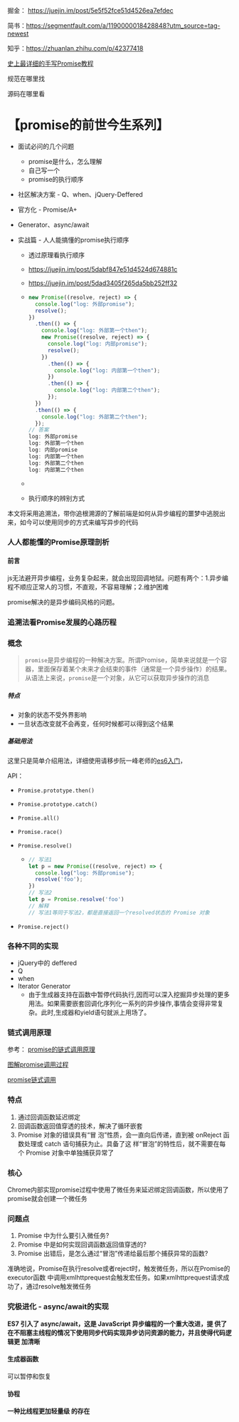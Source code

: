掘金： https://juejin.im/post/5e5f52fce51d4526ea7efdec

简书：https://segmentfault.com/a/1190000018428848?utm_source=tag-newest

知乎：https://zhuanlan.zhihu.com/p/42377418

[史上最详细的手写Promise教程](https://juejin.im/post/5b2f02cd5188252b937548ab)



规范在哪里找

源码在哪里看

# 【promise的前世今生系列】

- 面试必问的几个问题

  - promise是什么，怎么理解
  - 自己写一个
  - promise的执行顺序

- 社区解决方案 - Q、when、jQuery-Deffered

- 官方化 - Promise/A+

- Generator、async/await

- 实战篇 - 人人能搞懂的promise执行顺序

  - 透过原理看执行顺序

  - https://juejin.im/post/5dabf847e51d4524d674881c

  - https://juejin.im/post/5dad3405f265da5bb252ff32

  - ```js
    new Promise((resolve, reject) => {
      console.log("log: 外部promise");
      resolve();
    })
      .then(() => {
        console.log("log: 外部第一个then");
        new Promise((resolve, reject) => {
          console.log("log: 内部promise");
          resolve();
        })
          .then(() => {
            console.log("log: 内部第一个then");
          })
          .then(() => {
            console.log("log: 内部第二个then");
          });
      })
      .then(() => {
        console.log("log: 外部第二个then");
      });
    // 答案
    log: 外部promise
    log: 外部第一个then
    log: 内部promise
    log: 内部第一个then
    log: 外部第二个then
    log: 内部第二个then
    ```

  - 

  - 执行顺序的辨别方式

本文将采用追溯法，带你追根溯源的了解前端是如何从异步编程的噩梦中逃脱出来，如今可以使用同步的方式来编写异步的代码



### 人人都能懂的Promise原理剖析

#### 前言

js无法避开异步编程，业务复杂起来，就会出现回调地狱。问题有两个：1.异步编程不顺应正常人的习惯，不直观，不容易理解；2.维护困难

promise解决的是异步编码风格的问题。



### 追溯法看Promise发展的心路历程



### 概念

> `promise`是异步编程的一种解决方案。所谓Promise，简单来说就是一个容器，里面保存着某个未来才会结束的事件（通常是一个异步操作）的结果。从语法上来说，`promise`是一个对象，从它可以获取异步操作的消息

##### 特点 

- 对象的状态不受外界影响
- 一旦状态改变就不会再变，任何时候都可以得到这个结果

##### 基础用法

这里只是简单介绍用法，详细使用请移步阮一峰老师的[es6入门](https://es6.ruanyifeng.com/)，

API：

- `Promise.prototype.then()`

- `Promise.prototype.catch()`

- `Promise.all()`

- `Promise.race()`

- `Promise.resolve()`

  - ```js
    // 写法1
    let p = new Promise((resolve, reject) => {
      console.log("log: 外部promise");
      resolve('foo');
    })
    // 写法2
    let p = Promise.resolve('foo')
    // 解释
    // 写法1等同于写法2，都是直接返回一个resolved状态的 Promise 对象
    ```

- `Promise.reject()`

### 各种不同的实现

-  jQuery中的 deffered
- Q
-  when 
- Iterator Generator
  - 由于生成器支持在函数中暂停代码执行,因而可以深入挖掘异步处理的更多用法。如果需要嵌套回调化序列化一系列的异步操作,事情会变得非常复杂。此时,生成器和yield语句就派上用场了。

### 链式调用原理

参考： [promise的链式调用原理](https://juejin.im/post/5e34ec75e51d4557e86e9dff)

[图解promise调用过程](https://juejin.im/post/5ecbdfe6e51d45784960ab2b)

[promise链式调用](https://juejin.im/post/5e9948636fb9a03c8122cbad)



### 特点

1. 通过回调函数延迟绑定
2. 回调函数返回值穿透的技术，解决了循环嵌套
3. Promise 对象的错误具有“冒 泡”性质，会一直向后传递，直到被 onReject 函数处理或 catch 语句捕获为止。具备了这 样“冒泡”的特性后，就不需要在每个 Promise 对象中单独捕获异常了

### 核心

Chrome内部实现promise过程中使用了微任务来延迟绑定回调函数，所以使用了promise就会创建一个微任务

### 问题点

1. Promise 中为什么要引入微任务?
2. Promise 中是如何实现回调函数返回值穿透的?
3. Promise 出错后，是怎么通过“冒泡”传递给最后那个捕获异常的函数?



准确地说，Promise在执行resolve或者reject时，触发微任务，所以在Promise的executor函数 中调用xmlhttprequest会触发宏任务。如果xmlhttprequest请求成功了，通过resolve触发微任务



### 究极进化 - async/await的实现

**ES7 引入了 async/await，这是 JavaScript 异步编程的一个重大改进，提 供了在不阻塞主线程的情况下使用同步代码实现异步访问资源的能力，并且使得代码逻辑更 加清晰**

#### 生成器函数

可以暂停和恢复

#### 协程

**一种比线程更加轻量级 的存在**

























